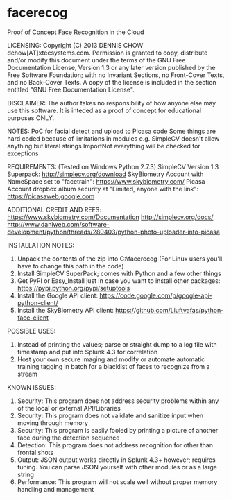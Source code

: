 facerecog
=========

Proof of Concept Face Recognition in the Cloud

LICENSING:
Copyright (C)  2013  DENNIS CHOW dchow[AT]xtecsystems.com.
Permission is granted to copy, distribute and/or modify this document
under the terms of the GNU Free Documentation License, Version 1.3
or any later version published by the Free Software Foundation;
with no Invariant Sections, no Front-Cover Texts, and no Back-Cover Texts.
A copy of the license is included in the section entitled "GNU
Free Documentation License".

DISCLAIMER: The author takes no responsibility of how anyone else may
use this software. It is inteded as a proof of concept for educational
purposes ONLY.

NOTES:
PoC for facial detect and upload to Picasa code
Some things are hard coded because of limitations in modules
e.g. SimpleCV doesn't allow anything but literal strings
ImportNot everything will be checked for exceptions

REQUIREMENTS: (Tested on Windows Python 2.7.3)
SimpleCV Version 1.3 Superpack: http://simplecv.org/download
SkyBiometry Account with NameSpace set to "facetrain": https://www.skybiometry.com/
Picasa Account dropbox album security at "Limited, anyone with the link": https://picasaweb.google.com

ADDITIONAL CREDIT AND REFS:
https://www.skybiometry.com/Documentation
http://simplecv.org/docs/
http://www.daniweb.com/software-development/python/threads/280403/python-photo-uploader-into-picasa

INSTALLATION NOTES:
1. Unpack the contents of the zip into C:\facerecog (For Linux users you'll have to change this path in the code)
2. Install SimpleCV SuperPack; comes with Python and a few other things
3. Get PyPI or Easy_Install just in case you want to install other packages: https://pypi.python.org/pypi/setuptools
4. Install the Google API client: https://code.google.com/p/google-api-python-client/
5. Install the SkyBiometry API client: https://github.com/Liuftvafas/python-face-client

POSSIBLE USES:
1. Instead of printing the values; parse or straight dump to a log file with timestamp and put into Splunk 4.3 for correlation
2. Host your own secure imaging and modify or automate automatic training tagging in batch for a blacklist of faces to recognize from a stream

KNOWN ISSUES:
1. Security: This program does not address security problems within any of the local or external API/Libraries
2. Security: This program does not validate and sanitize input when moving through memory
3. Security: This program is easily fooled by printing a picture of another face during the detection sequence
4. Detection: This program does not address recognition for other than frontal shots
5. Output: JSON output works directly in Splunk 4.3+ however; requires tuning. You can parse JSON yourself with other modules or as a large string
6. Performance: This program will not scale well without proper memory handling and management
